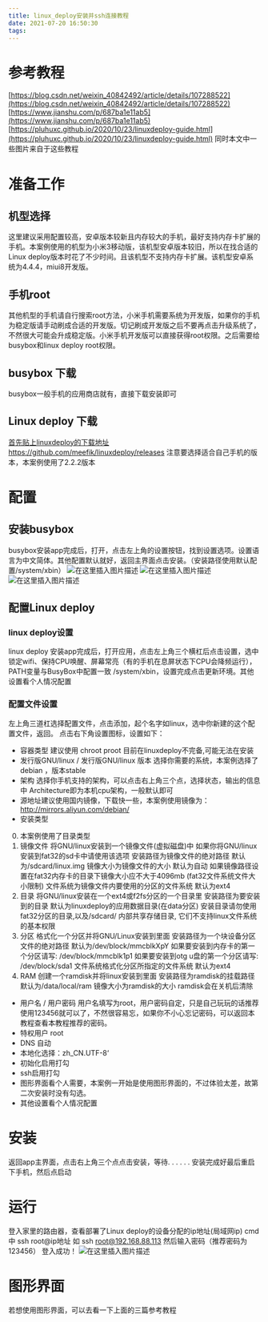 ```yaml
---
title: linux_deploy安装并ssh连接教程
date: 2021-07-20 16:50:30
tags:
---
```


# 参考教程
[https://blog.csdn.net/weixin_40842492/article/details/107288522](https://blog.csdn.net/weixin_40842492/article/details/107288522)
[https://www.jianshu.com/p/687ba1e11ab5](https://www.jianshu.com/p/687ba1e11ab5)
[https://pluhuxc.github.io/2020/10/23/linuxdeploy-guide.html](https://pluhuxc.github.io/2020/10/23/linuxdeploy-guide.html)
同时本文中一些图片来自于这些教程
# 准备工作
## 机型选择
这里建议采用配置较高，安卓版本较新且内存较大的手机，最好支持内存卡扩展的手机。本案例使用的机型为小米3移动版，该机型安卓版本较旧，所以在找合适的Linux deploy版本时花了不少时间。且该机型不支持内存卡扩展。该机型安卓系统为4.4.4，miui8开发版。
## 手机root
其他机型的手机请自行搜索root方法，小米手机需要系统为开发版，如果你的手机为稳定版请手动刷成合适的开发版。切记刷成开发版之后不要再点击升级系统了，不然很大可能会升成稳定版。小米手机开发版可以直接获得root权限。之后需要给busybox和linux deploy root权限。
## busybox 下载
busybox一般手机的应用商店就有，直接下载安装即可
## Linux deploy 下载
[首先贴上linuxdeploy的下载地址https://github.com/meefik/linuxdeploy/releases](https://github.com/meefik/linuxdeploy/releases)
注意要选择适合自己手机的版本，本案例使用了2.2.2版本
# 配置
## 安装busybox
busybox安装app完成后，打开，点击左上角的设置按钮，找到设置选项。设置语言为中文简体。其他配置默认就好，返回主界面点击安装。（安装路径使用默认配置/system/xbin）
![在这里插入图片描述](linux_deploy安装并ssh连接教程/20210720125811227.png)
![在这里插入图片描述](linux_deploy安装并ssh连接教程/20210720125837635.png)
![在这里插入图片描述](linux_deploy安装并ssh连接教程/20210720125849556.png)
## 配置Linux deploy
### linux deploy设置
linux deploy 安装app完成后，打开应用，点击左上角三个横杠后点击设置，选中锁定wifi、保持CPU唤醒、屏幕常亮（有的手机在息屏状态下CPU会降频运行），PATH变量与BusyBox中配置一致 /system/xbin，设置完成点击更新环境。其他设置看个人情况配置
### 配置文件设置
左上角三道杠选择配置文件，点击添加，起个名字如linux，选中你新建的这个配置文件，返回。
点击右下角设置图标，设置如下：
 - 容器类型
建议使用 chroot
 proot 目前在linuxdeploy不完备,可能无法在安装
 - 发行版GNU/linux  /  发行版GNU/linux 版本
选择你需要的系统，本案例选择了debian ，版本stable
 - 架构
选择你手机支持的架构，可以点击右上角三个点，选择状态，输出的信息中 Architecture即为本机cpu架构，一般默认即可
 - 源地址建议使用国内镜像，下载快一些，本案例使用镜像为：http://mirrors.aliyun.com/debian/
 - 安装类型
 0. 本案例使用了目录类型
 1. 镜像文件
将GNU/linux安装到一个镜像文件(虚拟磁盘)中
如果你将GNU/linux安装到fat32的sd卡中请使用该选项
安装路径为镜像文件的绝对路径 默认为/sdcard/linux.img
镜像大小为镜像文件的大小 默认为自动
如果镜像路径设置在fat32内存卡的目录下镜像大小应不大于4096mb (fat32文件系统文件大小限制)
文件系统为镜像文件内要使用的分区的文件系统 默认为ext4
2. 目录
将GNU/linux安装在一个ext4或f2fs分区的一个目录里
安装路径为要安装到的目录 默认为linuxdeploy的应用数据目录(在data分区)
安装目录请勿使用fat32分区的目录,以及/sdcard/ 内部共享存储目录, 它们不支持linux文件系统的基本权限
3. 分区
格式化一个分区并将GNU/Linux安装到里面
安装路径为一个块设备分区文件的绝对路径 默认为/dev/block/mmcblkXpY
如果要安装到内存卡的第一个分区请写: /dev/block/mmcblk1p1
如果要安装到otg u盘的第一个分区请写: /dev/block/sda1
文件系统格式化分区所指定的文件系统 默认为ext4
4. RAM
创建一个ramdisk并将linux安装到里面
安装路径为ramdisk的挂载路径 默认为/data/local/ram
镜像大小为ramdisk的大小
ramdisk会在关机后清除
- 用户名  /  用户密码
用户名填写为root，用户密码自定，只是自己玩玩的话推荐使用123456就可以了，不然很容易忘，如果你不小心忘记密码，可以返回本教程查看本教程推荐的密码。
- 特权用户 root
- DNS 自动
- 本地化选择：zh_CN.UTF-8‘
- 初始化启用打勾
- ssh启用打勾
- 图形界面看个人需要，本案例一开始是使用图形界面的，不过体验太差，故第二次安装时没有勾选。
- 其他设置看个人情况配置
# 安装
返回app主界面，点击右上角三个点点击安装，等待. . . . . . 
安装完成好最后重启下手机，然后点启动
# 运行
登入家里的路由器，查看部署了Linux deploy的设备分配的ip地址(局域网ip)
cmd 中 ssh root@ip地址
如 ssh root@192.168.88.113
然后输入密码（推荐密码为123456）
登入成功！
![在这里插入图片描述](linux_deploy安装并ssh连接教程/20210720134857472.png)
# 图形界面
若想使用图形界面，可以去看一下上面的三篇参考教程